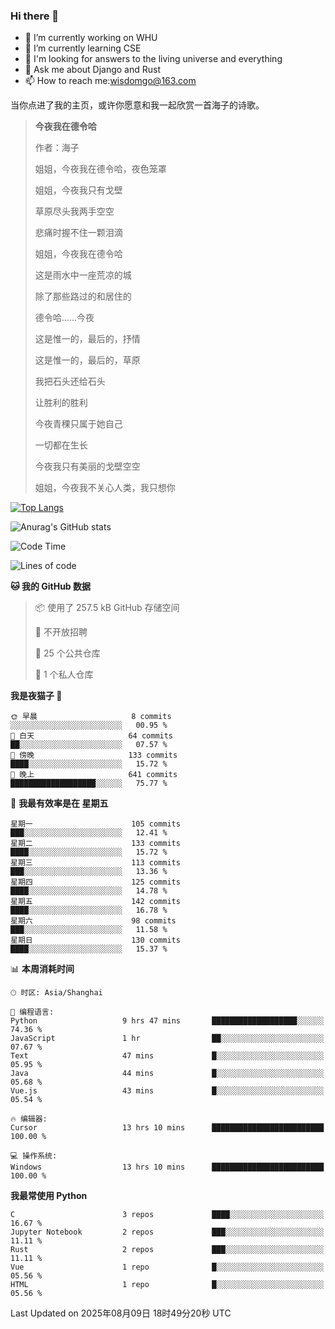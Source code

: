### Hi there 👋



- 🔭 I’m currently working on WHU
- 🌱 I’m currently learning CSE
- 🤔 I'm looking for answers to the living universe and everything
- 💬 Ask me about Django and Rust
- 📫 How to reach me:wisdomgo@163.com

当你点进了我的主页，或许你愿意和我一起欣赏一首海子的诗歌。

>**今夜我在德令哈**
>
>作者：海子
>
>姐姐，今夜我在德令哈，夜色笼罩
>
>姐姐，今夜我只有戈壁
>
>草原尽头我两手空空
>
>悲痛时握不住一颗泪滴
>
>姐姐，今夜我在德令哈
>
>这是雨水中一座荒凉的城
>
>除了那些路过的和居住的
>
>德令哈......今夜
>
>这是惟一的，最后的，抒情
>
>这是惟一的，最后的，草原
>
>我把石头还给石头
>
>让胜利的胜利
>
>今夜青稞只属于她自己
>
>一切都在生长
>
>今夜我只有美丽的戈壁空空
>
>姐姐，今夜我不关心人类，我只想你



[![Top Langs](https://github-readme-stats.vercel.app/api/top-langs/?username=wisdomgo&theme=onedark)](https://github.com/anuraghazra/github-readme-stats)

![Anurag's GitHub stats](https://github-readme-stats.vercel.app/api?username=wisdomgo&hide=contribs,stars&theme=synthwave)

<!--START_SECTION:waka-->
![Code Time](http://img.shields.io/badge/Code%20Time-478%20hrs%2048%20mins-blue)

![Lines of code](https://img.shields.io/badge/%E4%BB%8E%E3%80%8CHello%20World%E3%80%8D%E8%B5%B7%E6%88%91%E5%B7%B2%E7%BB%8F%E5%86%99%E4%BA%86-6.4%20million%20%E8%A1%8C%E4%BB%A3%E7%A0%81-blue)

**🐱 我的 GitHub 数据** 

> 📦  使用了 257.5 kB GitHub 存储空间 
 > 
> 🚫 不开放招聘
 > 
> 📜 25 个公共仓库 
 > 
> 🔑 1 个私人仓库 
 > 
**我是夜猫子 🦉** 

```text
🌞 早晨                     8 commits           ░░░░░░░░░░░░░░░░░░░░░░░░░   00.95 % 
🌆 白天                     64 commits          ██░░░░░░░░░░░░░░░░░░░░░░░   07.57 % 
🌃 傍晚                     133 commits         ████░░░░░░░░░░░░░░░░░░░░░   15.72 % 
🌙 晚上                     641 commits         ███████████████████░░░░░░   75.77 % 
```
📅 **我最有效率是在 星期五** 

```text
星期一                      105 commits         ███░░░░░░░░░░░░░░░░░░░░░░   12.41 % 
星期二                      133 commits         ████░░░░░░░░░░░░░░░░░░░░░   15.72 % 
星期三                      113 commits         ███░░░░░░░░░░░░░░░░░░░░░░   13.36 % 
星期四                      125 commits         ████░░░░░░░░░░░░░░░░░░░░░   14.78 % 
星期五                      142 commits         ████░░░░░░░░░░░░░░░░░░░░░   16.78 % 
星期六                      98 commits          ███░░░░░░░░░░░░░░░░░░░░░░   11.58 % 
星期日                      130 commits         ████░░░░░░░░░░░░░░░░░░░░░   15.37 % 
```


📊 **本周消耗时间** 

```text
🕑︎ 时区: Asia/Shanghai

💬 编程语言: 
Python                   9 hrs 47 mins       ███████████████████░░░░░░   74.36 % 
JavaScript               1 hr                ██░░░░░░░░░░░░░░░░░░░░░░░   07.67 % 
Text                     47 mins             █░░░░░░░░░░░░░░░░░░░░░░░░   05.95 % 
Java                     44 mins             █░░░░░░░░░░░░░░░░░░░░░░░░   05.68 % 
Vue.js                   43 mins             █░░░░░░░░░░░░░░░░░░░░░░░░   05.54 % 

🔥 编辑器: 
Cursor                   13 hrs 10 mins      █████████████████████████   100.00 % 

💻 操作系统: 
Windows                  13 hrs 10 mins      █████████████████████████   100.00 % 
```

**我最常使用 Python** 

```text
C                        3 repos             ████░░░░░░░░░░░░░░░░░░░░░   16.67 % 
Jupyter Notebook         2 repos             ███░░░░░░░░░░░░░░░░░░░░░░   11.11 % 
Rust                     2 repos             ███░░░░░░░░░░░░░░░░░░░░░░   11.11 % 
Vue                      1 repo              █░░░░░░░░░░░░░░░░░░░░░░░░   05.56 % 
HTML                     1 repo              █░░░░░░░░░░░░░░░░░░░░░░░░   05.56 % 
```




 Last Updated on 2025年08月09日 18时49分20秒 UTC
<!--END_SECTION:waka-->
